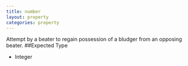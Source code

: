 ```yaml
---
title: number
layout: property
categories: property
---
```

Attempt by a beater to regain possession of a bludger from an opposing beater.
##Expected Type
* Integer
